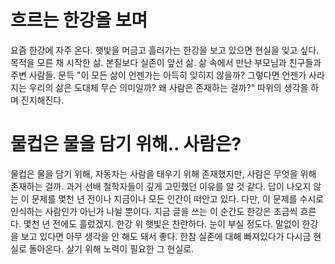 
# 흐르는 한강을 보며

요즘 한강에 자주 온다. 햇빛을 머금고 흘러가는 한강을 보고 있으면 현실을 잊고 싶다. 목적을 모른 채 시작한 삶. 본질보다 실존이 앞선 삶. 삶 속에서 만난 부모님과 친구들과 주변 사람들. 문득 "이 모든 삶이 언젠가는 아득히 잊히지 않을까? 그렇다면 언젠가 사라지는 우리의 삶은 도대체 무슨 의미일까? 왜 사람은 존재하는 걸까?" 따위의 생각을 하며 진지해진다.

# 물컵은 물을 담기 위해.. 사람은?
  
물컵은 물을 담기 위해, 자동차는 사람을 태우기 위해 존재했지만, 사람은 무엇을 위해 존재하는 걸까. 과거 선배 철학자들이 깊게 고민했던 이유를 알 것 같다. 답이 나오지 않는 이 문제를 몇천 년 전이나 지금이나 모든 인간이 떠안고 있다. 다만, 이 문제를 수시로 인식하는 사람인가 아닌가 나뉠 뿐이다. 
지금 글을 쓰는 이 순간도 한강은 조금씩 흐른다. 몇천 년 전에도 흘렀겠지. 한강 위 햇빛은 찬란하다. 눈이 부실 정도다. 말없이 한강을 보고 있다면 아무 생각을 안 해도 돼서 좋다.  한참 실존에 대해 빠져있다가 다시금 현실로 돌아온다. 살기 위해 노력이 필요한 그 현실로.